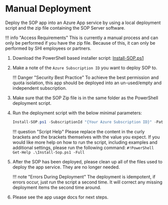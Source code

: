 # Manual Deployment

Deploy the SOP app into an Azure App service by using a local deployment script and the zip file containing the SOP Server software.

!!! info "Access Requirements"
    This is currently a manual process and can only be performed if you have the zip file. Because of this, it can only be performed by SHI employees or partners.

1. Download the PowerShell based installer script:
[Install-SOP.ps1](Scripts/Install-Sop.ps1)

2. Make a note of the `Azure Subscription ID` you want to deploy SOP to.

    !!! Danger "Security Best Practice"
        To achieve the best permission and quota isolation, this app should be deployed into an un-used/empty and independent subscription.

3. Make sure that the SOP Zip file is in the same folder as the PowerShell deployment script.

4. Run the deployment script with the below minimal parameters:

    ``` PowerShell title="PowerShell"
    Install-SOP.ps1 -SubscriptionId "{Your Azure Subscription ID}" -Path ".\{SOP Zip File Name.zip}" -CompanyName "{YourCompanyNameHere}"
    ```

    !!! question "Script Help"
        Please replace the content in the curly brackets and the brackets themselves with the value you expect.
        If you would like more help on how to run the script, including examples and additional settings, please run the following command:
        `#!PowerShell Get-Help .\Install-Sop.ps1 -Full`

5. After the SOP has been deployed, please clean up all of the files used to deploy the app service. They are no longer needed.

    !!! note "Errors During Deployment"
        The deployment is idempotent, if errors occur, just run the script a second time. It will correct any missing deployment items the second time around.

6. Please see the app usage docs for next steps.
